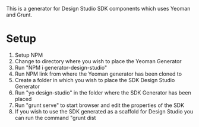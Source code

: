 This is a generator for Design Studio SDK components which uses
Yeoman and Grunt.

# Setup 

1. Setup NPM
2. Change to directory where you wish to place the Yeoman Generator
3. Run "NPM i generator-design-studio"
4. Run NPM link from where the Yeoman generator has been cloned to
5. Create a folder in which you wish to place the SDK Design Studio
Generator
6. Run "yo design-studio" in the folder where the SDK Generator has
been placed
7. Run "grunt serve" to start browser and edit the properties of the SDK
8. If you wish to use the SDK generated as a scaffold for Design Studio 
   you can run the command "grunt dist